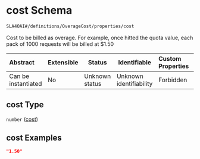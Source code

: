 # cost Schema

```txt
SLA4OAI#/definitions/OverageCost/properties/cost
```

Cost to be billed as overage. For example, once hitted the quota value, each pack of 1000 requests will be billed at $1.50


| Abstract            | Extensible | Status         | Identifiable            | Custom Properties | Additional Properties | Access Restrictions | Defined In                                                                    |
| :------------------ | ---------- | -------------- | ----------------------- | :---------------- | --------------------- | ------------------- | ----------------------------------------------------------------------------- |
| Can be instantiated | No         | Unknown status | Unknown identifiability | Forbidden         | Allowed               | none                | [SLA4OAI.schema.json\*](../SLA4OAI.schema.json "open original schema") |

## cost Type

`number` ([cost](sla4oai-definitions-overagecost-properties-cost.md))

## cost Examples

```json
"1.50"
```
